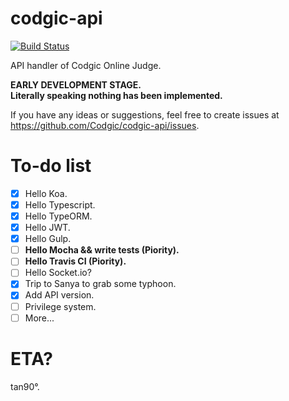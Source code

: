 # codgic-api

[![Build Status](https://travis-ci.org/codgician/codgic-api.svg?branch=master)](https://travis-ci.org/codgician/codgic-api)

API handler of Codgic Online Judge.

**EARLY DEVELOPMENT STAGE.**  
**Literally speaking nothing has been implemented.**

If you have any ideas or suggestions, feel free to create issues at https://github.com/Codgic/codgic-api/issues.

# To-do list
- [x] Hello Koa.
- [x] Hello Typescript.
- [x] Hello TypeORM.
- [x] Hello JWT.
- [x] Hello Gulp.
- [ ] **Hello Mocha && write tests (Piority).**
- [ ] **Hello Travis CI (Piority).**
- [ ] Hello Socket.io?
- [x] Trip to Sanya to grab some typhoon.
- [x] Add API version.
- [ ] Privilege system.
- [ ] More...

# ETA?
tan90°.